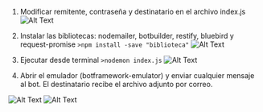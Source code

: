 1. Modificar remitente, contraseña y destinatario en el archivo index.js
![Alt Text](https://media.giphy.com/media/l0HUhDjvsbpEzqMWk/giphy.gif)

2. Instalar las bibliotecas: nodemailer, botbuilder, restify, bluebird y request-promise
	`>npm install -save "biblioteca"`
![Alt Text](https://media.giphy.com/media/l0HU4NGTI4NpZGP2o/giphy.gif)

3. Ejecutar desde terminal
	`>nodemon index.js`
  ![Alt Text](https://media.giphy.com/media/3o7527MoccQEeeKHrq/giphy.gif)

4. Abrir el emulador (botframework-emulator) y enviar cualquier mensaje al bot. 
   El destinatario recibe el archivo adjunto por correo.
   
![Alt Text](https://media.giphy.com/media/l0HU0iReJSulGZXeo/giphy.gif)
![Alt Text](https://media.giphy.com/media/l0HU2vYdJ97nV568M/giphy.gif)
